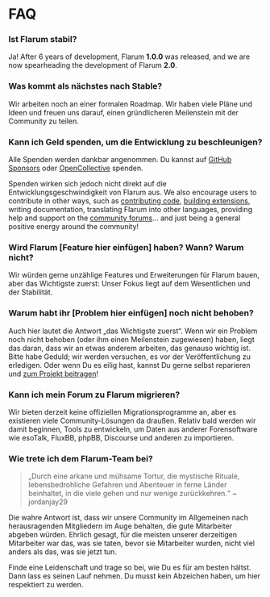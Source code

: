 # FAQ

### Ist Flarum stabil?

Ja! After 6 years of development, Flarum **1.0.0** was released, and we are now spearheading the development of Flarum **2.0**.

### Was kommt als nächstes nach Stable?

Wir arbeiten noch an einer formalen Roadmap. Wir haben viele Pläne und Ideen und freuen uns darauf, einen gründlicheren Meilenstein mit der Community zu teilen.

### Kann ich Geld spenden, um die Entwicklung zu beschleunigen?

Alle Spenden werden dankbar angenommen. Du kannst auf [GitHub Sponsors](https://github.com/sponsors/flarum) oder [OpenCollective](https://opencollective.com/flarum) spenden.

Spenden wirken sich jedoch nicht direkt auf die Entwicklungsgeschwindigkeit von Flarum aus. We also encourage users to contribute in other ways, such as [contributing code](contributing.md), [building extensions](./extend/README.md), writing documentation, translating Flarum into other languages, providing help and support on the [community forums](https://discuss.flarum.org/)... and just being a general positive energy around the community!

### Wird Flarum [Feature hier einfügen] haben? Wann? Warum nicht?

Wir würden gerne unzählige Features und Erweiterungen für Flarum bauen, aber das Wichtigste zuerst: Unser Fokus liegt auf dem Wesentlichen und der Stabilität.

### Warum habt ihr [Problem hier einfügen] noch nicht behoben?

Auch hier lautet die Antwort „das Wichtigste zuerst“. Wenn wir ein Problem noch nicht behoben (oder ihm einen Meilenstein zugewiesen) haben, liegt das daran, dass wir an etwas anderem arbeiten, das genauso wichtig ist. Bitte habe Geduld; wir werden versuchen, es vor der Veröffentlichung zu erledigen. Oder wenn Du es eilig hast, kannst Du gerne selbst reparieren und [zum Projekt beitragen](contributing.md)!

### Kann ich mein Forum zu Flarum migrieren?

Wir bieten derzeit keine offiziellen Migrationsprogramme an, aber es existieren viele Community-Lösungen da draußen. Relativ bald werden wir damit beginnen, Tools zu entwickeln, um Daten aus anderer Forensoftware wie esoTalk, FluxBB, phpBB, Discourse und anderen zu importieren.

### Wie trete ich dem Flarum-Team bei?

> „Durch eine arkane und mühsame Tortur, die mystische Rituale, lebensbedrohliche Gefahren und Abenteuer in ferne Länder beinhaltet, in die viele gehen und nur wenige zurückkehren.“ ~ jordanjay29

Die wahre Antwort ist, dass wir unsere Community im Allgemeinen nach herausragenden Mitgliedern im Auge behalten, die gute Mitarbeiter abgeben würden. Ehrlich gesagt, für die meisten unserer derzeitigen Mitarbeiter war das, was sie taten, bevor sie Mitarbeiter wurden, nicht viel anders als das, was sie jetzt tun.

Finde eine Leidenschaft und trage so bei, wie Du es für am besten hältst. Dann lass es seinen Lauf nehmen. Du musst kein Abzeichen haben, um hier respektiert zu werden.
